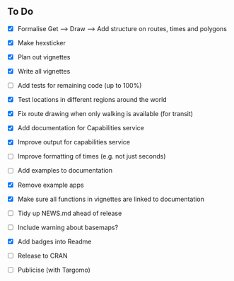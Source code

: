 
## To Do

- [x] Formalise Get --> Draw --> Add structure on routes, times and polygons
- [x] Make hexsticker
- [x] Plan out vignettes
- [x] Write all vignettes
- [ ] Add tests for remaining code (up to 100%)
- [x] Test locations in different regions around the world
- [x] Fix route drawing when only walking is available (for transit)
- [x] Add documentation for Capabilities service
- [x] Improve output for capabilities service
- [ ] Improve formatting of times (e.g. not just seconds)
- [ ] Add examples to documentation
- [x] Remove example apps
- [x] Make sure all functions in vignettes are linked to documentation
- [ ] Tidy up NEWS.md ahead of release
- [ ] Include warning about basemaps?
- [x] Add badges into Readme
- [ ] Release to CRAN
- [ ] Publicise (with Targomo)

